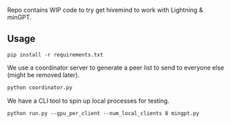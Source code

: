 Repo contains WIP code to try get hivemind to work with Lightning & minGPT.

## Usage

```
pip install -r requirements.txt
```

We use a coordinator server to generate a peer list to send to everyone else (might be removed later).

```bash
python coordinator.py
```

We have a CLI tool to spin up local processes for testing.

```
python run.py --gpu_per_client --num_local_clients 8 mingpt.py
```